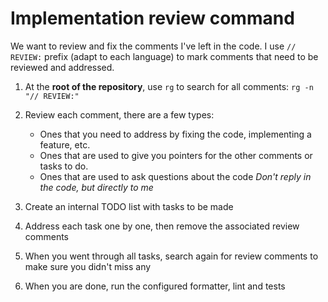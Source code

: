 
# Implementation review command

We want to review and fix the comments I've left in the code. I use `// REVIEW:` prefix (adapt to
each language) to mark comments that need to be reviewed and addressed.

1. At the **root of the repository**, use `rg` to search for all comments: `rg -n "// REVIEW:"`

2. Review each comment, there are a few types:
    - Ones that you need to address by fixing the code, implementing a feature, etc.
    - Ones that are used to give you pointers for the other comments or tasks to do.
    - Ones that are used to ask questions about the code
    *Don't reply in the code, but directly to me*

3. Create an internal TODO list with tasks to be made

4. Address each task one by one, then remove the associated review comments

5. When you went through all tasks, search again for review comments to make sure you didn't miss any

6. When you are done, run the configured formatter, lint and tests
